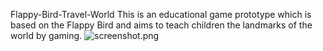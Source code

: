 Flappy-Bird-Travel-World
This is an educational game prototype which is based on the Flappy Bird and aims to teach children the landmarks of the world by gaming.
![screenshot.png](screenshot.png)